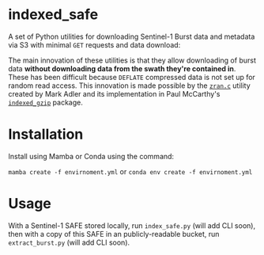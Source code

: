 # indexed_safe
A set of Python utilities for downloading Sentinel-1 Burst data and metadata via S3 with minimal `GET` requests and data
download:

The main innovation of these utilities is that they allow downloading of burst data **without downloading data from the
swath they're contained in**. These has been difficult because `DEFLATE` compressed data is not set up for random read
access. This innovation is made possible by the [`zran.c`](https://github.com/madler/zlib/blob/master/examples/zran.c)
utility created by Mark Adler and its implementation in Paul McCarthy's [`indexed_gzip`](https://github.com/pauldmccarthy/indexed_gzip) package.

# Installation
Install using Mamba or Conda using the command:

`mamba create -f envirnoment.yml`
or
`conda env create -f envirnoment.yml`

# Usage
With a Sentinel-1 SAFE stored locally, run `index_safe.py` (will add CLI soon), then with a copy of this SAFE in an
publicly-readable bucket, run `extract_burst.py` (will add CLI soon).
